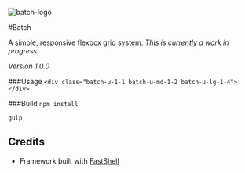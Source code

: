 
![batch-logo](https://cloud.githubusercontent.com/assets/3717760/9185102/650d888e-3f87-11e5-8087-42e89499d73a.png)


#Batch

A simple, responsive flexbox grid system.
*This is currently a work in progress*

*Version 1.0.0*

###Usage
``<div class="batch-u-1-1 batch-u-md-1-2 batch-u-lg-1-4"></div>``


###Build
``npm install``

``gulp``

## Credits
* Framework built with [FastShell](https://github.com/HosseinKarami/fastshell)